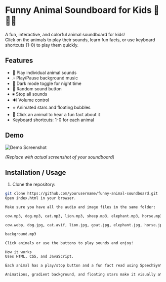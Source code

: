 # Funny Animal Soundboard for Kids 🎉🐮🐶

A fun, interactive, and colorful animal soundboard for kids!  
Click on the animals to play their sounds, learn fun facts, or use keyboard shortcuts (1-0) to play them quickly.

## Features

- 🎵 Play individual animal sounds
- 🎶 Play/Pause background music
- 🌙 Dark mode toggle for night time
- 🎲 Random sound button
- ⏹ Stop all sounds
- 🔊 Volume control
- ⭐ Animated stars and floating bubbles
- 🐾 Click an animal to hear a fun fact about it
- Keyboard shortcuts: 1-0 for each animal

## Demo

![Demo Screenshot](screenshot.png)  

*(Replace with actual screenshot of your soundboard)*

## Installation / Usage

1. Clone the repository:

```bash
git clone https://github.com/yourusername/funny-animal-soundboard.git
Open index.html in your browser.

Make sure you have all the audio and image files in the same folder:

cow.mp3, dog.mp3, cat.mp3, lion.mp3, sheep.mp3, elephant.mp3, horse.mp3, monkey.mp3, duck.mp3, frog.mp3

cow.webp, dog.jpg, cat.avif, lion.jpg, goat.jpg, elephant.jpg, horse.jpeg, monkey.jpg, duck.jpg, frog.jpg

background.mp3

Click animals or use the buttons to play sounds and enjoy!

How it works
Uses HTML, CSS, and JavaScript.

Each animal has a play/stop button and a fun fact read using SpeechSynthesis.

Animations, gradient background, and floating stars make it visually attractive for kids.